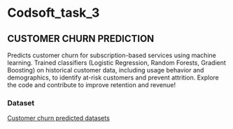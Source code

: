 # Codsoft_task_3
## CUSTOMER CHURN PREDICTION

Predicts customer churn for subscription-based services using machine learning. Trained classifiers (Logistic Regression, Random Forests, Gradient Boosting) on historical customer data, including usage behavior and demographics, to identify at-risk customers and prevent attrition. Explore the code and contribute to improve retention and revenue!

### Dataset
[ Customer churn predicted datasets]( https://www.kaggle.com/datasets/shantanudhakadd/bank-customer-churn-prediction)
